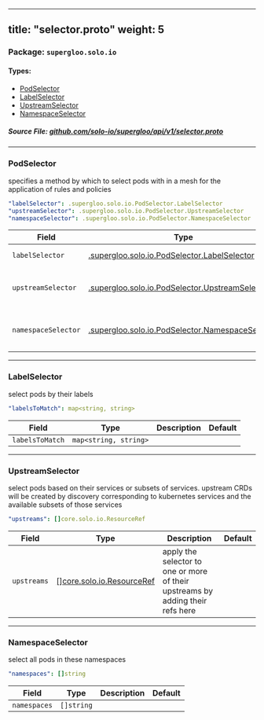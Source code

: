 
---
title: "selector.proto"
weight: 5
---

<!-- Code generated by solo-kit. DO NOT EDIT. -->


### Package: `supergloo.solo.io` 
#### Types:


- [PodSelector](#podselector)
- [LabelSelector](#labelselector)
- [UpstreamSelector](#upstreamselector)
- [NamespaceSelector](#namespaceselector)
  



##### Source File: [github.com/solo-io/supergloo/api/v1/selector.proto](https://github.com/solo-io/supergloo/blob/master/api/v1/selector.proto)





---
### PodSelector

 
specifies a method by which to select pods
with in a mesh for the application of rules and policies

```yaml
"labelSelector": .supergloo.solo.io.PodSelector.LabelSelector
"upstreamSelector": .supergloo.solo.io.PodSelector.UpstreamSelector
"namespaceSelector": .supergloo.solo.io.PodSelector.NamespaceSelector

```

| Field | Type | Description | Default |
| ----- | ---- | ----------- |----------- | 
| `labelSelector` | [.supergloo.solo.io.PodSelector.LabelSelector](../selector.proto.sk#labelselector) | select pods by their labels |  |
| `upstreamSelector` | [.supergloo.solo.io.PodSelector.UpstreamSelector](../selector.proto.sk#upstreamselector) | select pods by their corresponding upstreams |  |
| `namespaceSelector` | [.supergloo.solo.io.PodSelector.NamespaceSelector](../selector.proto.sk#namespaceselector) | select all pods within one or more namespaces |  |




---
### LabelSelector

 
select pods by their labels

```yaml
"labelsToMatch": map<string, string>

```

| Field | Type | Description | Default |
| ----- | ---- | ----------- |----------- | 
| `labelsToMatch` | `map<string, string>` |  |  |




---
### UpstreamSelector

 
select pods based on their services or subsets of services.
upstream CRDs will be created by discovery corresponding to
kubernetes services and the available subsets of those services

```yaml
"upstreams": []core.solo.io.ResourceRef

```

| Field | Type | Description | Default |
| ----- | ---- | ----------- |----------- | 
| `upstreams` | [[]core.solo.io.ResourceRef](../../../../solo-kit/api/v1/ref.proto.sk#resourceref) | apply the selector to one or more of their upstreams by adding their refs here |  |




---
### NamespaceSelector

 
select all pods in these namespaces

```yaml
"namespaces": []string

```

| Field | Type | Description | Default |
| ----- | ---- | ----------- |----------- | 
| `namespaces` | `[]string` |  |  |





<!-- Start of HubSpot Embed Code -->
<script type="text/javascript" id="hs-script-loader" async defer src="//js.hs-scripts.com/5130874.js"></script>
<!-- End of HubSpot Embed Code -->
